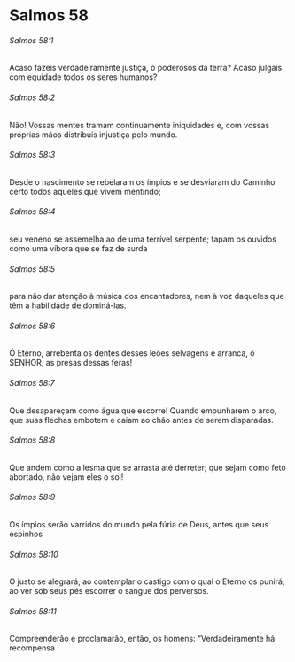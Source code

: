 # Salmos 58

###### Salmos 58:1

Acaso fazeis verdadeiramente justiça, ó poderosos da terra? Acaso julgais com equidade todos os seres humanos?

###### Salmos 58:2

Não! Vossas mentes tramam continuamente iniquidades e, com vossas próprias mãos distribuís injustiça pelo mundo.

###### Salmos 58:3

Desde o nascimento se rebelaram os ímpios e se desviaram do Caminho certo todos aqueles que vivem mentindo;

###### Salmos 58:4

seu veneno se assemelha ao de uma terrível serpente; tapam os ouvidos como uma víbora que se faz de surda

###### Salmos 58:5

para não dar atenção à música dos encantadores, nem à voz daqueles que têm a habilidade de dominá-las.

###### Salmos 58:6

Ó Eterno, arrebenta os dentes desses leões selvagens e arranca, ó SENHOR, as presas dessas feras!

###### Salmos 58:7

Que desapareçam como água que escorre! Quando empunharem o arco, que suas flechas embotem e caiam ao chão antes de serem disparadas.

###### Salmos 58:8

Que andem como a lesma que se arrasta até derreter; que sejam como feto abortado, não vejam eles o sol!

###### Salmos 58:9

Os ímpios serão varridos do mundo pela fúria de Deus, antes que seus espinhos

###### Salmos 58:10

O justo se alegrará, ao contemplar o castigo com o qual o Eterno os punirá, ao ver sob seus pés escorrer o sangue dos perversos.

###### Salmos 58:11

Compreenderão e proclamarão, então, os homens: “Verdadeiramente há recompensa

